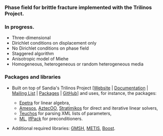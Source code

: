 ### Phase field for brittle fracture implemented with the Trilinos Project.

### In progress.

* Three-dimensional
* Dirichlet conditions on displacement only
* No Dirichlet conditions on phase field
* Staggered algorithm
* Anisotropic model of Miehe
* Homogeneous, heterogeneous or random heterogeneous media

### Packages and libraries

* Built on top of Sandia's Trilinos Project [[Website](http://trilinos.org/) |
[Documentation](http://trilinos.org/about/documentation/) |
[Mailing List](https://trilinos.org/mailman/listinfo/trilinos-users) |
[Packages](http://trilinos.org/packages/) |
[GitHub](https://github.com/trilinos/Trilinos)] and uses, for instance, the packages:
	* [Epetra](https://trilinos.org/packages/epetra/) for linear algebra,
	* [Amesos](https://trilinos.org/packages/amesos/), [AztecOO](https://trilinos.org/packages/aztecoo/), [Stratimikos](https://trilinos.org/packages/stratimikos/) for direct and iterative linear solvers,
	* [Teuchos](https://trilinos.org/packages/teuchos/) for parsing XML lists of parameters,
	* [ML](https://trilinos.org/packages/ml/), [IfPack](https://trilinos.org/packages/ifpack/) for preconditioners.

* Additional required libraries: [GMSH](http://gmsh.info/), [METIS](http://glaros.dtc.umn.edu/gkhome/metis/metis/overview), [Boost](https://www.boost.org/).
